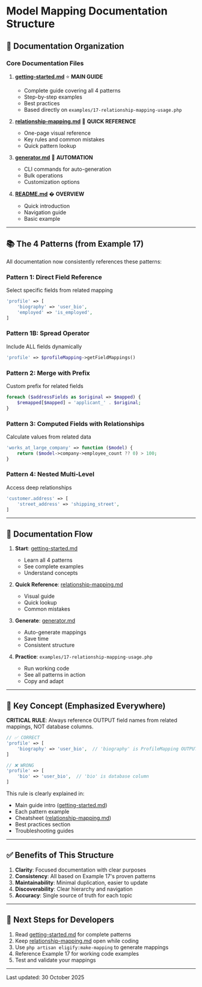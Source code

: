 # Model Mapping Documentation Structure

## 📁 Documentation Organization

### Core Documentation Files

1. **[getting-started.md](getting-started.md)** ⭐ **MAIN GUIDE**
   - Complete guide covering all 4 patterns
   - Step-by-step examples
   - Best practices
   - Based directly on `examples/17-relationship-mapping-usage.php`

2. **[relationship-mapping.md](relationship-mapping.md)** 🔴 **QUICK REFERENCE**
   - One-page visual reference
   - Key rules and common mistakes
   - Quick pattern lookup

3. **[generator.md](generator.md)** 🔨 **AUTOMATION**
   - CLI commands for auto-generation
   - Bulk operations
   - Customization options

4. **[README.md](README.md)** � **OVERVIEW**
   - Quick introduction
   - Navigation guide
   - Basic example

---

## 📚 The 4 Patterns (from Example 17)

All documentation now consistently references these patterns:

### Pattern 1: Direct Field Reference

Select specific fields from related mapping

```php
'profile' => [
    'biography' => 'user_bio',
    'employed' => 'is_employed',
]
```

### Pattern 1B: Spread Operator

Include ALL fields dynamically

```php
'profile' => $profileMapping->getFieldMappings()
```

### Pattern 2: Merge with Prefix

Custom prefix for related fields

```php
foreach ($addressFields as $original => $mapped) {
    $remapped[$mapped] = 'applicant_' . $original;
}
```

### Pattern 3: Computed Fields with Relationships

Calculate values from related data

```php
'works_at_large_company' => function ($model) {
    return ($model->company->employee_count ?? 0) > 100;
}
```

### Pattern 4: Nested Multi-Level

Access deep relationships

```php
'customer.address' => [
    'street_address' => 'shipping_street',
]
```

---

## 🎯 Documentation Flow

1. **Start**: [getting-started.md](getting-started.md)
   - Learn all 4 patterns
   - See complete examples
   - Understand concepts

2. **Quick Reference**: [relationship-mapping.md](relationship-mapping.md)
   - Visual guide
   - Quick lookup
   - Common mistakes

3. **Generate**: [generator.md](generator.md)
   - Auto-generate mappings
   - Save time
   - Consistent structure

4. **Practice**: `examples/17-relationship-mapping-usage.php`
   - Run working code
   - See all patterns in action
   - Copy and adapt

---

## 🔑 Key Concept (Emphasized Everywhere)

**CRITICAL RULE**: Always reference OUTPUT field names from related mappings, NOT database columns.

```php
// ✅ CORRECT
'profile' => [
    'biography' => 'user_bio',  // 'biography' is ProfileMapping OUTPUT
]

// ❌ WRONG
'profile' => [
    'bio' => 'user_bio',  // 'bio' is database column
]
```

This rule is clearly explained in:

- Main guide intro ([getting-started.md](getting-started.md))
- Each pattern example
- Cheatsheet ([relationship-mapping.md](relationship-mapping.md))
- Best practices section
- Troubleshooting guides

---

## ✅ Benefits of This Structure

1. **Clarity**: Focused documentation with clear purposes
2. **Consistency**: All based on Example 17's proven patterns
3. **Maintainability**: Minimal duplication, easier to update
4. **Discoverability**: Clear hierarchy and navigation
5. **Accuracy**: Single source of truth for each topic

---

## 🚀 Next Steps for Developers

1. Read [getting-started.md](getting-started.md) for complete patterns
2. Keep [relationship-mapping.md](relationship-mapping.md) open while coding
3. Use `php artisan eligify:make-mapping` to generate mappings
4. Reference Example 17 for working code examples
5. Test and validate your mappings

---

Last updated: 30 October 2025
